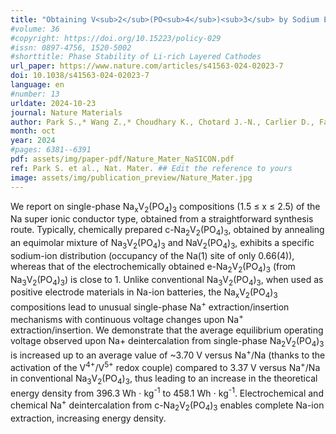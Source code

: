 ```yaml
---
title: "Obtaining V<sub>2</sub>(PO<sub>4</sub>)<sub>3</sub> by Sodium Extraction from Single-Phase Na<sub>x</sub>V<sub>2</sub>(PO<sub>4</sub>)<sub>3</sub> ($1 \leq x \leq 3$) Positive Electrode Materials"
#volume: 36
#copyright: https://doi.org/10.15223/policy-029
#issn: 0897-4756, 1520-5002
#shorttitle: Phase Stability of Li-rich Layered Cathodes
url_paper: https://www.nature.com/articles/s41563-024-02023-7
doi: 10.1038/s41563-024-02023-7
language: en
#number: 13
urldate: 2024-10-23
journal: Nature Materials
author: Park S.,* Wang Z.,* Choudhary K., Chotard J.-N., Carlier D., Fauth F., Canepa P., Croguennec L., and Masquelier C.
month: oct
year: 2024
#pages: 6381--6391
pdf: assets/img/paper-pdf/Nature_Mater_NaSICON.pdf
ref: Park S. et al., Nat. Mater. ## Edit the reference to yours
image: assets/img/publication_preview/Nature_Mater.jpg
---
```


We report on single-phase Na<sub>x</sub>V<sub>2</sub>(PO<sub>4</sub>)<sub>3</sub> compositions (1.5 $\leq$ x $\leq$ 2.5) of the Na super ionic conductor type, obtained from a straightforward synthesis route. Typically, chemically prepared c-Na<sub>2</sub>V<sub>2</sub>(PO<sub>4</sub>)<sub>3</sub>, obtained by annealing an equimolar mixture of Na<sub>3</sub>V<sub>2</sub>(PO<sub>4</sub>)<sub>3</sub> and NaV<sub>2</sub>(PO<sub>4</sub>)<sub>3</sub>, exhibits a specific sodium-ion distribution (occupancy of the Na(1) site of only 0.66(4)), whereas that of the electrochemically obtained e-Na<sub>2</sub>V<sub>2</sub>(PO<sub>4</sub>)<sub>3</sub> (from Na<sub>3</sub>V<sub>2</sub>(PO<sub>4</sub>)<sub>3</sub>) is close to 1. Unlike conventional Na<sub>3</sub>V<sub>2</sub>(PO<sub>4</sub>)<sub>3</sub>, when used as positive electrode materials in Na-ion batteries, the Na<sub>x</sub>V<sub>2</sub>(PO<sub>4</sub>)<sub>3</sub> compositions lead to unusual single-phase Na<sup>+</sup> extraction/insertion mechanisms with continuous voltage changes upon Na<sup>+</sup> extraction/insertion. We demonstrate that the average equilibrium operating voltage observed upon Na+ deintercalation from single-phase Na<sub>2</sub>V<sub>2</sub>(PO<sub>4</sub>)<sub>3</sub> is increased up to an average value of ~3.70 V versus Na<sup>+</sup>/Na (thanks to the activation of the V<sup>4+</sup>/V<sup>5+</sup> redox couple) compared to 3.37 V versus Na<sup>+</sup>/Na in conventional Na<sub>3</sub>V<sub>2</sub>(PO<sub>4</sub>)<sub>3</sub>, thus leading to an increase in the theoretical energy density from 396.3 Wh $\cdot$ kg<sup>-1</sup> to 458.1 Wh $\cdot$ kg<sup>-1</sup>. Electrochemical and chemical Na<sup>+</sup> deintercalation from c-Na<sub>2</sub>V<sub>2</sub>(PO<sub>4</sub>)<sub>3</sub> enables complete Na-ion extraction, increasing energy density.
